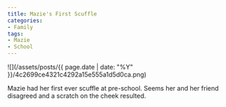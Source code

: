 ```yaml
---
title: Mazie's First Scuffle
categories:
- Family
tags:
- Mazie
- School
---
```


![](/assets/posts/{{ page.date | date: "%Y" }}/4c2699ce4321c4292a15e555a1d5d0ca.png)
  



Mazie had her first ever scuffle at pre-school. Seems her and her friend disagreed and a scratch on the cheek resulted.

